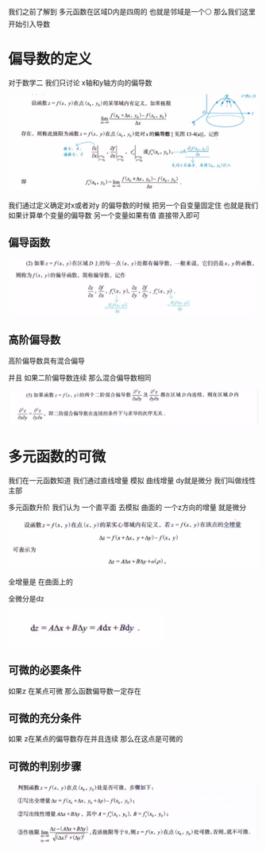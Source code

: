 我们之前了解到 多元函数在区域D内是四周的 也就是邻域是一个⚪ 那么我们这里开始引入导数

# 偏导数的定义

对于数学二 我们只讨论 x轴和y轴方向的偏导数

![image-20251027100247584](https://raw.githubusercontent.com/Xioaruan912/pic/main/image-20251027100247584.png)

我们通过定义确定对x或者对y 的偏导数的时候 把另一个自变量固定住 也就是我们如果计算单个变量的偏导数 另一个变量如果有值 直接带入即可

## 偏导函数

![image-20251027100416339](https://raw.githubusercontent.com/Xioaruan912/pic/main/image-20251027100416339.png)

## 高阶偏导数

高阶偏导数具有混合偏导

并且 如果二阶偏导数连续 那么混合偏导数相同

![image-20251027100455835](https://raw.githubusercontent.com/Xioaruan912/pic/main/image-20251027100455835.png)

# 多元函数的可微

我们在一元函数知道 我们通过直线增量 模拟 曲线增量 dy就是微分 我们叫做线性主部

多元函数升阶 我们认为 一个直平面 去模拟 曲面的 一个z方向的增量 就是微分

![image-20251027100644897](https://raw.githubusercontent.com/Xioaruan912/pic/main/image-20251027100644897.png)

全增量是 在曲面上的 

全微分是dz

![image-20251027100718471](https://raw.githubusercontent.com/Xioaruan912/pic/main/image-20251027100718471.png)

## 可微的必要条件

如果z 在某点可微 那么函数偏导数一定存在

## 可微的充分条件

如果 z在某点的偏导数存在并且连续 那么在这点是可微的

## 可微的判别步骤

![image-20251027100854864](https://raw.githubusercontent.com/Xioaruan912/pic/main/image-20251027100854864.png)